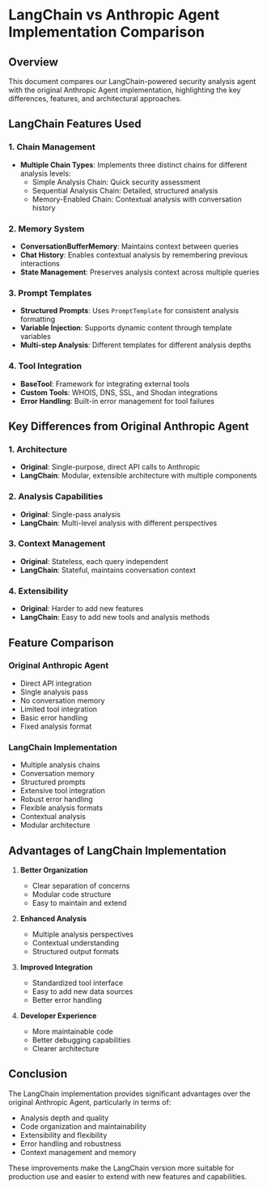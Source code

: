 # LangChain vs Anthropic Agent Implementation Comparison

## Overview
This document compares our LangChain-powered security analysis agent with the original Anthropic Agent implementation, highlighting the key differences, features, and architectural approaches.

## LangChain Features Used

### 1. Chain Management
- **Multiple Chain Types**: Implements three distinct chains for different analysis levels:
  - Simple Analysis Chain: Quick security assessment
  - Sequential Analysis Chain: Detailed, structured analysis
  - Memory-Enabled Chain: Contextual analysis with conversation history

### 2. Memory System
- **ConversationBufferMemory**: Maintains context between queries
- **Chat History**: Enables contextual analysis by remembering previous interactions
- **State Management**: Preserves analysis context across multiple queries

### 3. Prompt Templates
- **Structured Prompts**: Uses `PromptTemplate` for consistent analysis formatting
- **Variable Injection**: Supports dynamic content through template variables
- **Multi-step Analysis**: Different templates for different analysis depths

### 4. Tool Integration
- **BaseTool**: Framework for integrating external tools
- **Custom Tools**: WHOIS, DNS, SSL, and Shodan integrations
- **Error Handling**: Built-in error management for tool failures

## Key Differences from Original Anthropic Agent

### 1. Architecture
- **Original**: Single-purpose, direct API calls to Anthropic
- **LangChain**: Modular, extensible architecture with multiple components

### 2. Analysis Capabilities
- **Original**: Single-pass analysis
- **LangChain**: Multi-level analysis with different perspectives

### 3. Context Management
- **Original**: Stateless, each query independent
- **LangChain**: Stateful, maintains conversation context

### 4. Extensibility
- **Original**: Harder to add new features
- **LangChain**: Easy to add new tools and analysis methods

## Feature Comparison

### Original Anthropic Agent
- Direct API integration
- Single analysis pass
- No conversation memory
- Limited tool integration
- Basic error handling
- Fixed analysis format

### LangChain Implementation
- Multiple analysis chains
- Conversation memory
- Structured prompts
- Extensive tool integration
- Robust error handling
- Flexible analysis formats
- Contextual analysis
- Modular architecture

## Advantages of LangChain Implementation

1. **Better Organization**
   - Clear separation of concerns
   - Modular code structure
   - Easy to maintain and extend

2. **Enhanced Analysis**
   - Multiple analysis perspectives
   - Contextual understanding
   - Structured output formats

3. **Improved Integration**
   - Standardized tool interface
   - Easy to add new data sources
   - Better error handling

4. **Developer Experience**
   - More maintainable code
   - Better debugging capabilities
   - Clearer architecture

## Conclusion
The LangChain implementation provides significant advantages over the original Anthropic Agent, particularly in terms of:
- Analysis depth and quality
- Code organization and maintainability
- Extensibility and flexibility
- Error handling and robustness
- Context management and memory

These improvements make the LangChain version more suitable for production use and easier to extend with new features and capabilities. 